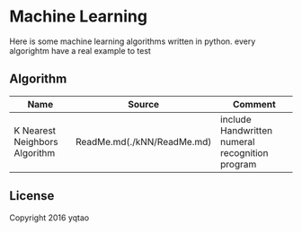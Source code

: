# Machine Learning

Here is some machine learning algorithms written in python.
every algorightm have a real example to test


## Algorithm

| Name | Source |Comment |
| ---- | -------|------- |
|K Nearest Neighbors Algorithm |ReadMe.md(./kNN/ReadMe.md) | include Handwritten numeral recognition program |

## License

Copyright 2016 yqtao
